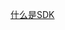 [什么是SDK](file:///G:/Unity/UnityProjectPlatform/AndroidSDK/Assets/Scripts/Lesson1_%E4%BB%80%E4%B9%88%E6%98%AFSDK/Lesson1_%E4%BB%80%E4%B9%88%E6%98%AFSDK.cs)